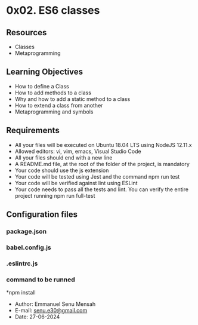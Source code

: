 # 0x02. ES6 classes

## Resources
* Classes
* Metaprogramming

## Learning Objectives
* How to define a Class
* How to add methods to a class
* Why and how to add a static method to a class
* How to extend a class from another
* Metaprogramming and symbols

## Requirements
* All your files will be executed on Ubuntu 18.04 LTS using NodeJS 12.11.x
* Allowed editors: vi, vim, emacs, Visual Studio Code
* All your files should end with a new line
* A README.md file, at the root of the folder of the project, is mandatory
* Your code should use the js extension
* Your code will be tested using Jest and the command npm run test
* Your code will be verified against lint using ESLint
* Your code needs to pass all the tests and lint. You can verify the entire project running npm run full-test

## Configuration files

### package.json
### babel.config.js
### .eslintrc.js

### command to be runned
*npm install

* Author: Emmanuel Senu Mensah
* E-mail: senu.e30@gmail.com
* Date: 27-06-2024
